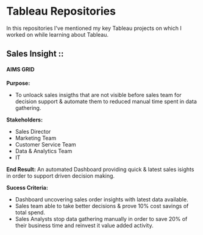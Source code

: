 # Tableau Repositories

In this repositories I've mentioned my key Tableau projects on which I worked on while learning about Tableau.

## Sales Insight ::

#### AIMS GRID

**Purpose:**
- To unloack sales insigths that are not visible before sales team for decision support & automate them to reduced manual time spent in data gathering.

**Stakeholders:**
- Sales Director
- Marketing Team
- Customer Service Team
- Data & Analytics Team
- IT

**End Result:**
An automated Dashboard providing quick & latest sales isights in order to support driven decision making.

**Sucess Criteria:**
- Dashboard uncovering sales order insights with latest data available.
- Sales team able to take better decisions & prove 10% cost savings of total spend.
- Sales Analysts stop data gathering manually in order to save 20% of their business time and reinvest it value added activity.
